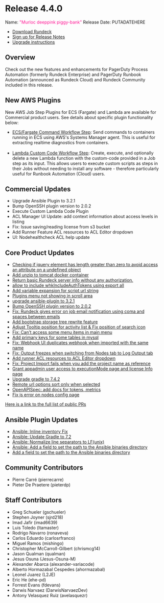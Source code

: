 # Release 4.4.0

Name: <span style="color: deeppink"><span class="glyphicon glyphicon-piggy-bank"></span> "Murloc deeppink piggy-bank"</span>
Release Date: PUTADATEHERE

- [Download Rundeck](https://download.rundeck.com/)
- [Sign up for Release Notes](https://www.rundeck.com/release-notes-signup)
- [Upgrade instructions](/upgrading/)

## Overview

Check out the new features and enhancements for PagerDuty Process Automation (formerly Rundeck Enterprise) and PagerDuty Runbook Automation (announced as Rundeck Cloud) and Rundeck Community included in this release.

## New AWS Plugins
New AWS Job Step Plugins for ECS (Fargate) and Lambda are available for Commercial product users. See details about specific plugin functionality below:

* [ECS/Fargate Command Workflow Step](/manual/workflow-steps/aws-ecs-fargate): Send commands to containers running in ECS using AWS's Systems Manager agent. This is useful for extracting realtime diagnostics from containers.<br><br>
* [Lambda Custom Code Workflow Step](/manual/workflow-steps/aws-lambda.html#lambda-custom-code-execution): Create, execute, and optionally delete a new Lambda function with the custom-code provided in a Job step as its input. This allows users to execute custom scripts as steps in their Jobs without needing to install any software - therefore particularly useful for Runbook Automation (Cloud) users.

## Commercial Updates

* Upgrade Ansible Plugin to 3.2.1
* Bump OpenSSH plugin version to 2.0.2
* Execute Custom Lambda Code Plugin
* ACL Manager UI Update: add context information about access levels in listing
* Fix: Issue saving/reading license from s3 bucket
* Add Runner Feature ACL resources to ACL Editor dropdown
* UI: Nodehealthcheck ACL help update


## Core Product Updates

* [Checking if jquery element has length greater than zero to avoid access an attribute on a undefined object](https://github.com/rundeck/rundeck/pull/7784)
* [Add unzip to tomcat docker container](https://github.com/rundeck/rundeck/pull/7782)
* [Return basic Rundeck server info without any authorization.](https://github.com/rundeck/rundeck/pull/7772)
* [allow to include whkIncludeAuthTokens using export all](https://github.com/rundeck/rundeck/pull/7771)
* [Add variable expansion for script url string](https://github.com/rundeck/rundeck/pull/7767)
* [Plugins menu not showing in scroll area](https://github.com/rundeck/rundeck/pull/7765)
* [upgrade ansible-plugin to 3.2.1](https://github.com/rundeck/rundeck/pull/7762)
* [Bump OpenSSH plugin version to 2.0.2](https://github.com/rundeck/rundeck/pull/7751)
* [Fix: Rundeck gives error on job email notification using coma and spaces between emails](https://github.com/rundeck/rundeck/pull/7750)
* [Add bootstrap storage tree rewrite feature](https://github.com/rundeck/rundeck/pull/7744)
* [Adjust Tooltip position for activity list &amp; Fix position of search icon](https://github.com/rundeck/rundeck/pull/7742)
* [Fix: Can&#39;t access some menu items in main menu](https://github.com/rundeck/rundeck/pull/7741)
* [Add primary keys for some tables in mysql](https://github.com/rundeck/rundeck/pull/7739)
* [Fix: Webhook UI duplicates webhook when imported with the same name](https://github.com/rundeck/rundeck/pull/7737)
* [Fix: Output freezes when switching from Nodes tab to Log Output tab](https://github.com/rundeck/rundeck/pull/7731)
* [Add runner ACL resources to ACL Editor dropdown](https://github.com/rundeck/rundeck/pull/7730)
* [Fix: Project Import fails when you add the project name as reference](https://github.com/rundeck/rundeck/pull/7728)
* [Grant appadmin user access to executionMode page and license Info page](https://github.com/rundeck/rundeck/pull/7726)
* [Upgrade gradle to 7.4.2](https://github.com/rundeck/rundeck/pull/7720)
* [Remote url options sort only when selected](https://github.com/rundeck/rundeck/pull/7713)
* [OpenAPISpec: add docs for tokens, metrics](https://github.com/rundeck/rundeck/pull/7688)
* [Fix js error on nodes config page](https://github.com/rundeck/rundeck/pull/7660)

[Here is a link to the full list of public PRs](https://github.com/rundeck/rundeck/pulls?q=is%3Apr+milestone%3A4.4.0+is%3Aclosed)

## Ansible Plugin Updates
* [Ansible: Inline inventory Fix](https://github.com/rundeck-plugins/ansible-plugin/pull/318)
* [Ansible: Update Gradle to 7.2](https://github.com/rundeck-plugins/ansible-plugin/pull/317)
* [Ansible: Normalize line separators to LF(unix)](https://github.com/rundeck-plugins/ansible-plugin/pull/316)
* [Ansible: Add a field to set the path to the Ansible binaries directory](https://github.com/rundeck-plugins/ansible-plugin/pull/315)
* [Add a field to set the path to the Ansible binaries directory](https://github.com/rundeck-plugins/ansible-plugin/pull/288)

## Community Contributors

* Pierre Carré (pierrecarre)
* Pieter De Praetere (pieterdp)


## Staff Contributors

* Greg Schueler (gschueler)
* Stephen Joyner (sjrd218)
* Imad Jafir (imad6639)
* Luis Toledo (ltamaster)
* Rodrigo Navarro (ronaveva)
* Carlos Eduardo (carlosrfranco)
* Miguel Ramos (mishingo)
* Christopher McCarroll-Gilbert (chrismcg14)
* Jason Qualman (qualman)
* Jesus Osuna (Jesus-Osuna-M)
* Alexander Abarca (alexander-variacode)
* Alberto Hormazabal Cespedes (ahormazabal)
* Leonel Juarez (L2JE)
* Eric He (ehe-pd)
* Forrest Evans (fdevans)
* Darwis Narvaez (DarwisNarvaezDev)
* Antony Velasquez Ruiz (avelasquezr)
